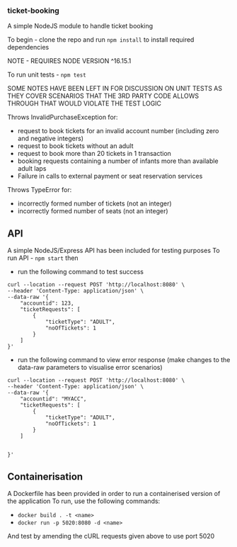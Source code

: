 ### ticket-booking
A simple NodeJS module to handle ticket booking

To begin - clone the repo and run `npm install` to install required dependencies

NOTE - REQUIRES NODE VERSION ^16.15.1

To run unit tests - `npm test`

SOME NOTES HAVE BEEN LEFT IN FOR DISCUSSION ON UNIT TESTS AS THEY COVER SCENARIOS THAT THE 3RD PARTY CODE ALLOWS THROUGH THAT WOULD VIOLATE THE TEST LOGIC

Throws InvalidPurchaseException for:
 - request to book tickets for an invalid account number (including zero and negative integers)
 - request to book tickets without an adult
 - request to book more than 20 tickets in 1 transaction
 - booking requests containing a number of infants more than available adult laps
 - Failure in calls to external payment or seat reservation services

Throws TypeError for:
 - incorrectly formed number of tickets (not an integer)
 - incorrectly formed number of seats (not an integer)

## API
A simple NodeJS/Express API has been included for testing purposes
To run API - `npm start` then 
- run the following command to test success
```
curl --location --request POST 'http://localhost:8080' \
--header 'Content-Type: application/json' \
--data-raw '{
    "accountid": 123,
    "ticketRequests": [
        {
            "ticketType": "ADULT",
            "noOfTickets": 1
        }
    ]
}'
```

- run the following command to view error response (make changes to the data-raw parameters to visualise error scenarios)

```
curl --location --request POST 'http://localhost:8080' \
--header 'Content-Type: application/json' \
--data-raw '{
    "accountid": "MYACC",
    "ticketRequests": [
        {
            "ticketType": "ADULT",
            "noOfTickets": 1
        }
    ]


}'
```

## Containerisation
A Dockerfile has been provided in order to run a containerised version of the application
To run, use the following commands:
- `docker build . -t <name>`
- `docker run -p 5020:8080 -d <name>`

And test by amending the cURL requests given above to use port 5020